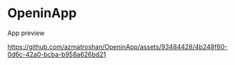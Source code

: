 # OpeninApp

App preview


https://github.com/azmatroshan/OpeninApp/assets/93484428/4b248f80-0d6c-42a0-bcba-b958a626bd21

